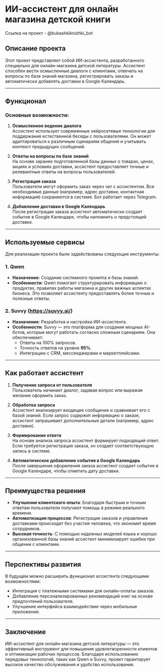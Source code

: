 # ИИ-ассистент для онлайн магазина детской книги
Ссылка на проект - @bukashkiknizhki_bot

## Описание проекта

Этот проект представляет собой ИИ-ассистента, разработанного специально для онлайн-магазина детской литературы. Ассистент способен вести осмысленные диалоги с клиентами, отвечать на вопросы по базе знаний магазина, регистрировать заказы и автоматически добавлять доставки в Google Календарь.

---

## Функционал

### Основные возможности:
1. **Осмысленное ведение диалога**  
   Ассистент использует современные нейросетевые технологии для поддержания естественной беседы с пользователями. Он может адаптироваться к различным сценариям общения и учитывать контекст предыдущих сообщений.

2. **Ответы на вопросы по базе знаний**  
   На основе заранее подготовленной базы данных о товарах, ценах, акциях и условиях доставки, ассистент предоставляет точные и релевантные ответы на вопросы пользователей.

3. **Регистрация заказа**  
   Пользователи могут оформить заказ через чат с ассистентом. Все необходимые данные (например, адрес доставки, контактная информация) сохраняются в системе.
   Бот работает через Telegram.

5. **Добавление доставки в Google Календарь**  
   После регистрации заказа ассистент автоматически создает событие в Google Календаре, чтобы напомнить о предстоящей доставке.

---

## Используемые сервисы

Для реализации проекта были задействованы следующие инструменты:

### 1. **Qwen**
   - **Назначение**: Создание системного промпта и базы знаний.
   - **Особенности**: Qwen помогает структурировать информацию о продуктах, правилах работы магазина и других важных аспектах бизнеса. Это позволяет ассистенту предоставлять более точные и полезные ответы.

### 2. **Suvvy (https://suvvy.ai/)**
   - **Назначение**: Разработка и настройка ИИ-ассистента.
   - **Особенности**: Suvvy — это платформа для создания мощных AI-ботов, которые могут работать согласно сложным сценариям. Она обеспечивает:
     - Ответы на 100% запросов.
     - Точность ответов на уровне **95%**.
     - Интеграцию с CRM, мессенджерами и маркетплейсами.

---

## Как работает ассистент

1. **Получение запроса от пользователя**  
   Пользователь начинает диалог, задавая вопрос или выражая желание оформить заказ.

2. **Обработка запроса**  
   Ассистент анализирует входящее сообщение и сравнивает его с базой знаний. Если запрос содержит информацию о заказе, ассистент запрашивает дополнительные детали (например, адрес доставки).

3. **Формирование ответа**  
   На основе анализа запроса ассистент формирует подходящий ответ. Если требуется регистрация заказа, он создает соответствующую запись в системе.

4. **Автоматическое добавление события в Google Календарь**  
   После завершения оформления заказа ассистент создает событие в Google Календаре, чтобы отметить дату доставки.

---

## Преимущества решения

- **Улучшение клиентского опыта**: Благодаря быстрым и точным ответам пользователи получают помощь в режиме реального времени.
- **Автоматизация процессов**: Регистрация заказов и управление доставками происходит без участия человека, что экономит время сотрудников.
- **Высокая точность**: С помощью надежных моделей языка и хорошо организованной базы знаний ассистент минимизирует ошибки при общении с клиентами.

---

## Перспективы развития

В будущем можно расширить функционал ассистента следующими возможностями:
- Интеграция с платежными системами для онлайн-оплаты заказов.
- Добавление персонализированных рекомендаций книг на основе предпочтений пользователя.
- Улучшение интерфейса взаимодействия через мобильные приложения.

---

## Заключение

ИИ-ассистент для онлайн-магазина детской литературы — это эффективный инструмент для повышения удовлетворенности клиентов и оптимизации рабочих процессов. Благодаря использованию передовых технологий, таких как Qwen и Suvvy, проект гарантирует высокое качество обслуживания и удобство использования.
